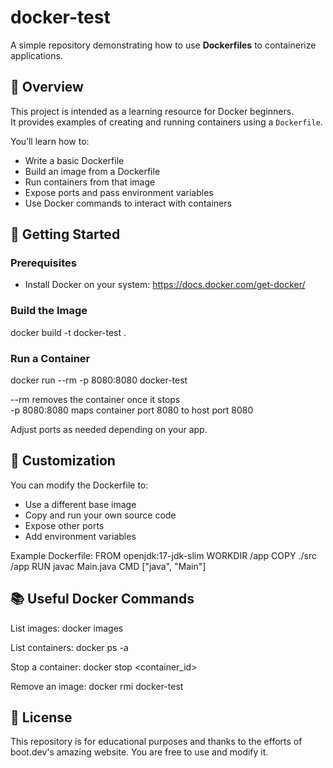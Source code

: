 # docker-test

A simple repository demonstrating how to use **Dockerfiles** to containerize applications.

## 📖 Overview
This project is intended as a learning resource for Docker beginners.  
It provides examples of creating and running containers using a `Dockerfile`.

You’ll learn how to:
- Write a basic Dockerfile
- Build an image from a Dockerfile
- Run containers from that image
- Expose ports and pass environment variables
- Use Docker commands to interact with containers

## 🚀 Getting Started

### Prerequisites
- Install Docker on your system: https://docs.docker.com/get-docker/

### Build the Image
docker build -t docker-test .

### Run a Container
docker run --rm -p 8080:8080 docker-test

--rm removes the container once it stops  
-p 8080:8080 maps container port 8080 to host port 8080  

Adjust ports as needed depending on your app.

## 🔧 Customization
You can modify the Dockerfile to:
- Use a different base image
- Copy and run your own source code
- Expose other ports
- Add environment variables

Example Dockerfile:
FROM openjdk:17-jdk-slim
WORKDIR /app
COPY ./src /app
RUN javac Main.java
CMD ["java", "Main"]

## 📚 Useful Docker Commands
List images:
docker images

List containers:
docker ps -a

Stop a container:
docker stop <container_id>

Remove an image:
docker rmi docker-test

## 📝 License
This repository is for educational purposes and thanks to the efforts of boot.dev's amazing website.
You are free to use and modify it.
